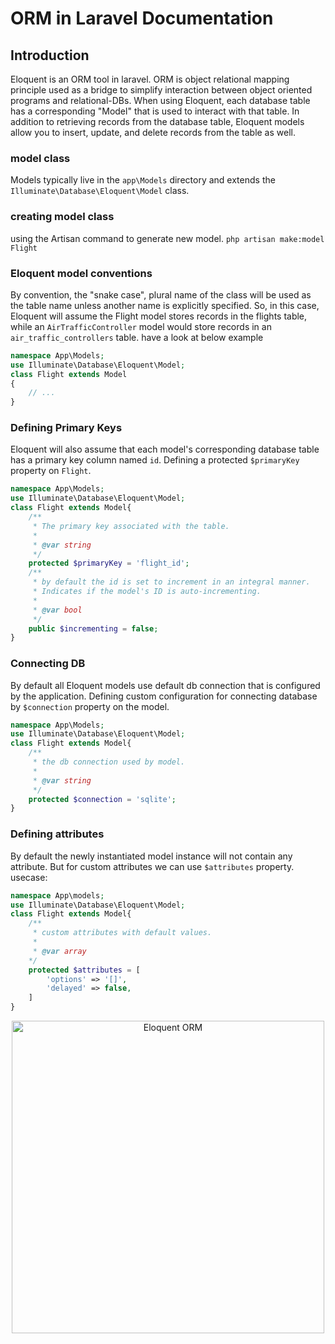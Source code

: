 # ORM in Laravel Documentation

## Introduction
Eloquent is an ORM tool in laravel. ORM is object relational mapping principle used as a bridge to simplify interaction between object oriented programs and relational-DBs. When using Eloquent, each database table has a corresponding "Model" that is used to interact with that table. In addition to retrieving records from the database table, Eloquent models allow you to insert, update, and delete records from the table as well.

### model class
Models typically live in the `app\Models` directory and extends the `Illuminate\Database\Eloquent\Model` class.

### creating model class
using the Artisan command to generate new model.
`php artisan make:model Flight`

### Eloquent model conventions
By convention, the "snake case", plural name of the class will be used as the table name unless another name is explicitly specified. So, in this case, Eloquent will assume the Flight model stores records in the flights table, while an `AirTrafficController` model would store records in an `air_traffic_controllers` table.
have a look at below example
```php
namespace App\Models;
use Illuminate\Database\Eloquent\Model;
class Flight extends Model
{
    // ...
} 
```

### Defining Primary Keys
Eloquent will also assume that each model's corresponding database table has a primary key column named `id`.
Defining a protected `$primaryKey` property on `Flight`. 
```php
namespace App\Models;
use Illuminate\Database\Eloquent\Model;
class Flight extends Model{
    /**
     * The primary key associated with the table.
     *
     * @var string
     */
    protected $primaryKey = 'flight_id';
    /**
     * by default the id is set to increment in an integral manner.
     * Indicates if the model's ID is auto-incrementing.
     * 
     * @var bool
     */
    public $incrementing = false;
}
```

### Connecting DB
By default all Eloquent models use default db connection that is configured by the application.
Defining custom configuration for connecting database by `$connection` property on the model.
```php
namespace App\Models;
use Illuminate\Database\Eloquent\Model;
class Flight extends Model{
    /**
     * the db connection used by model.
     * 
     * @var string 
     */
    protected $connection = 'sqlite';
}
```
### Defining attributes
By default the newly instantiated model instance will not contain any attribute. But for custom attributes we can use `$attributes` property.
usecase:
```php
namespace App\models;
use Illuminate\Database\Eloquent\Model;
class Flight extends Model{
    /**
     * custom attributes with default values.
     * 
     * @var array
    */
    protected $attributes = [
        'options' => '[]',
        'delayed' => false,
    ]
}
```

<p align="center">
  <img width="500" src="https://github.com/pushpakninave/testomnify/assets/65614791/61e100c5-5898-46c5-af0c-ed97d7be873f" alt="Eloquent ORM">
</p>
